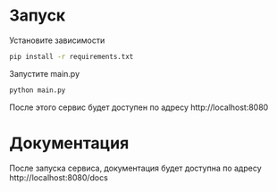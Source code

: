 # Запуск
Установите зависимости
```bash
pip install -r requirements.txt
```
Запустите main.py
```bash
python main.py
```

После этого сервис будет доступен по адресу http://localhost:8080

# Документация
После запуска сервиса, документация будет доступна по адресу http://localhost:8080/docs